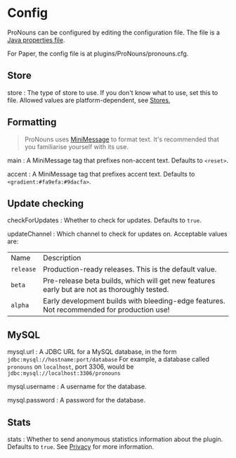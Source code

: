 # Config

ProNouns can be configured by editing the configuration file. The file is a 
[Java properties file](https://docs.oracle.com/javase/7/docs/api/java/util/Properties.html#load(java.io.Reader)).

<tabs group="platform">
<tab title="Paper" group-key="paper">
For Paper, the config file is at <path>plugins/ProNouns/pronouns.cfg</path>.
</tab>
</tabs>

## Store

store
: The type of store to use. If you don't know what to use, set this to <path>file</path>.
Allowed values are platform-dependent, see [Stores](Stores.md), 

## Formatting

> ProNouns uses [MiniMessage](https://docs.adventure.kyori.net/minimessage/format.html) to format text. 
> It's recommended that you familiarise yourself with its use.

main
: A MiniMessage tag that prefixes non-accent text. Defaults to `<reset>`.

accent
: A MiniMessage tag that prefixes accent text. Defaults to `<gradient:#fa9efa:#9dacfa>`.

## Update checking

checkForUpdates
: Whether to check for updates. Defaults to `true`.

updateChannel
: Which channel to check for updates on. Acceptable values are:
<table>
<tr><td>Name</td><td>Description</td></tr>
<tr>
    <td><code>release</code></td>
    <td>Production-ready releases. This is the default value.</td>
</tr>
<tr>
    <td><code>beta</code></td>
    <td>Pre-release beta builds, which will get new features early but are not as thoroughly tested.</td>
</tr>
<tr>
    <td><code>alpha</code></td>
    <td>Early development builds with bleeding-edge features. Not recommended for production use!</td>
</tr>
</table>

## MySQL

mysql.url
: A JDBC URL for a MySQL database, in the form
    ```
    jdbc:mysql://hostname:port/database
    ```
    For example, a database called `pronouns` on `localhost`, port 3306, would be
    ```
    jdbc:mysql://localhost:3306/pronouns
    ```


mysql.username
: A username for the database.

mysql.password
: A password for the database.

## Stats

stats
: Whether to send anonymous statistics information about the plugin. Defaults to `true`. 
See [Privacy](Privacy.md) for more information.
